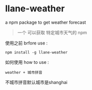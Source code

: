 # llane-weather
a npm package to get weather forecast

>一个 可以获取 特定城市天气的 npm

使用之前 brfore use :

```
npm install -g llane-weather
```

如何使用 how to use : 

```
weather + 城市拼音
```
不城市拼音默认城市是shanghai
